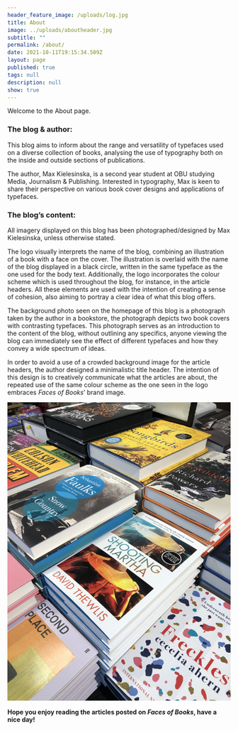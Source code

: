 ```yaml
---
header_feature_image: /uploads/log.jpg
title: About
image: ../uploads/aboutheader.jpg
subtitle: ""
permalink: /about/
date: 2021-10-11T19:15:34.509Z
layout: page
published: true
tags: null
description: null
show: true
---
```

Welcome to the About page.

### The blog & author:

This blog aims to inform about the range and versatility of typefaces used on a diverse collection of books, analysing the use of typography both on the inside and outside sections of publications.

The author, Max Kielesinska, is a second year student at OBU studying Media, Journalism & Publishing. Interested in typography, Max is keen to share their perspective on various book cover designs and applications of typefaces.

### The blog’s content:

All imagery displayed on this blog has been photographed/designed by Max Kielesinska, unless otherwise stated.

The logo visually interprets the name of the blog, combining an illustration of a book with a face on the cover. The illustration is overlaid with the name of the blog displayed in a black circle, written in the same typeface as the one used for the body text. Additionally, the logo incorporates the colour scheme which is used throughout the blog, for instance, in the article headers. All these elements are used with the intention of creating a sense of cohesion, also aiming to portray a clear idea of what this blog offers.

The background photo seen on the homepage of this blog is a photograph taken by the author in a bookstore, the photograph depicts two book covers with contrasting typefaces. This photograph serves as an introduction to the content of the blog, without outlining any specifics, anyone viewing the blog can immediately see the effect of different typefaces and how they convey a wide spectrum of ideas. 

In order to avoid a use of a crowded background image for the article headers, the author designed a minimalistic title header. The intention of this design is to creatively communicate what the articles are about, the repeated use of the same colour scheme as the one seen in the logo embraces *Faces of Books*’ brand image.

![Stack of books](../uploads/bf5f8cad-abec-4dd3-b56d-660c6db24106.jpeg "Stack of books")

**Hope you enjoy reading the articles posted on *Faces of Books*, have a nice day!**